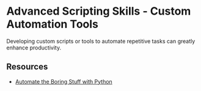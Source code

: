 # Advanced Scripting Skills - Custom Automation Tools

Developing custom scripts or tools to automate repetitive tasks can greatly enhance productivity.

## Resources

- [Automate the Boring Stuff with Python](https://automatetheboringstuff.com/)
